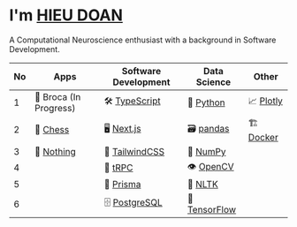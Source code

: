 # I'm [HIEU DOAN](https://hieudoanm.github.io)

A Computational Neuroscience enthusiast with a background in Software Development.

| No  | Apps                      | Software Development          | Data Science                | Other               |
| --- | ------------------------- | ----------------------------- | --------------------------- | ------------------- |
| 1   | 💬 Broca (In Progress)    | 🛠️ [TypeScript][typescript]   | 🐍 [Python][python]         | 📈 [Plotly][plotly] |
| 2   | 🧠 [Chess][app-chess]     | 🖥️ [Next.js][next.js]         | 🗃️ [pandas][pandas]         | 🏗️ [Docker][docker] |
| 3   | 📱 [Nothing][app-nothing] | 💅 [TailwindCSS][tailwindcss] | 🧮 [NumPy][numpy]           |                     |
| 4   |                           | 🚀 [tRPC][trpc]               | 👁️ [OpenCV][opencv]         |                     |
| 5   |                           | 🔌 [Prisma][prisma]           | 💬 [NLTK][nltk]             |                     |
| 6   |                           | 🗄️ [PostgreSQL][postgresql]   | 🧠 [TensorFlow][tensorflow] |                     |

[app-chess]: https://hieudoanm.github.io/chess/
[app-nothing]: https://hieudoanm.github.io/nothing/
[docker]: https://www.docker.com/
[typescript]: https://www.typescriptlang.org/
[next.js]: https://nextjs.org/
[nltk]: https://www.nltk.org/
[numpy]: https://numpy.org/
[opencv]: https://opencv.org/
[pandas]: https://pandas.pydata.org/
[plotly]: https://plotly.com/
[postgresql]: https://www.postgresql.org/
[prisma]: https://www.prisma.io/
[python]: https://www.python.org/
[tailwindcss]: https://tailwindcss.com/
[tensorflow]: https://www.tensorflow.org
[trpc]: https://trpc.io/
